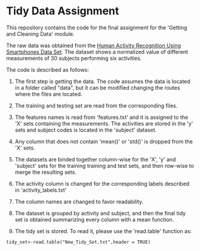 # Tidy Data Assignment

This repository contains the code for the final assignment for the 'Getting and Cleaning Data' module. 

The raw data was obtained from the [Human Activity Recognition Using Smartphones Data Set](http://archive.ics.uci.edu/ml/datasets/Human+Activity+Recognition+Using+Smartphones). The dataset shows a normalized value of different measurements of 30 subjects performing six activities. 

The code is described as follows:

1. The first step is getting the data. The code assumes the data is located in a folder called "data", but it can be modified changing the routes where the files are located.

2. The training and testing set are read from the corresponding files.

3. The features names is read from 'features.txt' and it is assigned to the 'X' sets containing the measurements. The activities are stored in the 'y' sets and subject codes is located in the 'subject' dataset.

4. Any column that does not contain 'mean()' or 'std()' is dropped from the 'X' sets.

5. The datasets are binded together column-wise for the 'X', 'y' and 'subject' sets for the training training and test sets, and then row-wise to merge the resulting sets.

6. The activity column is changed for the corresponding labels described in 'activity_labels.txt'

7. The column names are changed to favor readability.

8. The dataset is grouped by activity and subject, and then the final tidy set is obtained summarizing every column with a mean function.

9. The tidy set is stored. To read it, please use the 'read.table' function as:

```
tidy_set<-read.table("New_Tidy_Set.txt",header = TRUE)
```
